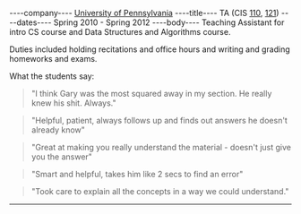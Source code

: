----company----
<a href="http://www.cis.upenn.edu/">University of Pennsylvania</a>
----title----
TA (CIS <a href="http://www.seas.upenn.edu/~cis110">110</a>, <a href="http://www.seas.upenn.edu/~cis121">121</a>)
----dates----
Spring 2010 - Spring 2012
----body----
Teaching Assistant for intro CS course and Data Structures and Algorithms course.

Duties included holding recitations and office hours and writing and grading homeworks and exams.

What the students say:
> "I think Gary was the most squared away in my section. He really knew his shit. Always."

> "Helpful, patient, always follows up and finds out answers he doesn't already know"

> "Great at making you really understand the material - doesn't just give you the answer"

> "Smart and helpful, takes him like 2 secs to find an error"

> "Took care to explain all the concepts in a way we could understand."
--------